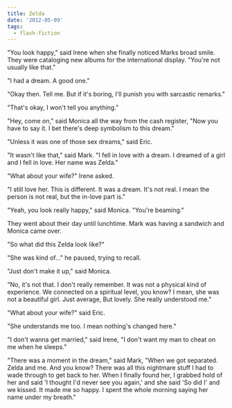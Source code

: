 ```yaml
---
title: Zelda
date: '2012-05-09'
tags:
  - flash-fiction
---
```


"You look happy," said Irene when she finally noticed Marks broad smile. They
were cataloging new albums for the international display. "You're not usually
like that."

<!-- truncate -->

"I had a dream. A good one."

"Okay then. Tell me. But if it's boring, I'll punish you with sarcastic
remarks."

"That's okay, I won't tell you anything."

"Hey, come on," said Monica all the way from the cash register, "Now you have to
say it. I bet there's deep symbolism to this dream."

"Unless it was one of those sex dreams," said Eric.

"It wasn't like that," said Mark. "I fell in love with a dream. I dreamed of a
girl and I fell in love. Her name was Zelda."

"What about your wife?" Irene asked.

"I still love her. This is different. It was a dream. It's not real. I mean the
person is not real, but the in-love part is."

"Yeah, you look really happy," said Monica. "You're beaming."

They went about their day until lunchtime. Mark was having a sandwich and Monica
came over.

"So what did this Zelda look like?"

"She was kind of..." he paused, trying to recall.

"Just don't make it up," said Monica.

"No, it's not that. I don't really remember. It was not a physical kind of
experience. We connected on a spiritual level, you know? I mean, she was not a
beautiful girl. Just average, But lovely. She really understood me."

"What about your wife?" said Eric.

"She understands me too. I mean nothing's changed here."

"I don't wanna get married," said Irene, "I don't want my man to cheat on me
when he sleeps."

"There was a moment in the dream," said Mark, "When we got separated. Zelda and
me. And you know? There was all this nightmare stuff I had to wade through to
get back to her. When I finally found her, I grabbed hold of her and said 'I
thought I'd never see you again,' and she said 'So did I' and we kissed. It made
me so happy. I spent the whole morning saying her name under my breath."
